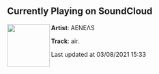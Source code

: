 ## Currently Playing on SoundCloud

[<img align="left" width="100" src="https://i1.sndcdn.com/artworks-axtCflzl61VJGctz-9kEFKQ-t500x500.jpg">](https://soundcloud.com/imaeneas/air)

**Artist**: AENEΛS 

**Track**: air.

Last updated at 03/08/2021 15:33

